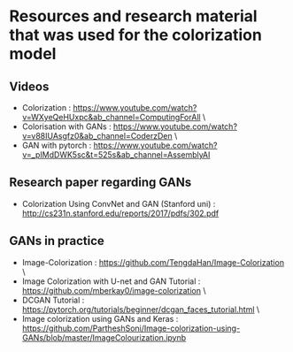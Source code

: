 # Resources and research material that was used for the colorization model

 ## Videos

- Colorization : https://www.youtube.com/watch?v=WXyeQeHUxpc&ab_channel=ComputingForAll \
- Colorisation with GANs : https://www.youtube.com/watch?v=v88IUAsgfz0&ab_channel=CoderzDen \
- GAN with pytorch : https://www.youtube.com/watch?v=_pIMdDWK5sc&t=525s&ab_channel=AssemblyAI

## Research paper regarding GANs

- Colorization Using ConvNet and GAN (Stanford uni) : http://cs231n.stanford.edu/reports/2017/pdfs/302.pdf


## GANs in practice

- Image-Colorization : https://github.com/TengdaHan/Image-Colorization \
- Image Colorization with U-net and GAN Tutorial : https://github.com/mberkay0/image-colorization \
- DCGAN Tutorial : https://pytorch.org/tutorials/beginner/dcgan_faces_tutorial.html \
- Image colorization using GANs and Keras : https://github.com/PartheshSoni/Image-colorization-using-GANs/blob/master/ImageColourization.ipynb
